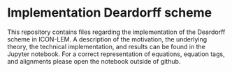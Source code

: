 # Implementation Deardorff scheme

This repository contains files regarding the implementation of the Deardorff scheme in ICON-LEM. A description of the motivation, the underlying theory, the technical implementation, and results can be found in the Jupyter notebook.
For a correct representation of equations, equation tags, and alignments please open the notebook outside of github.

